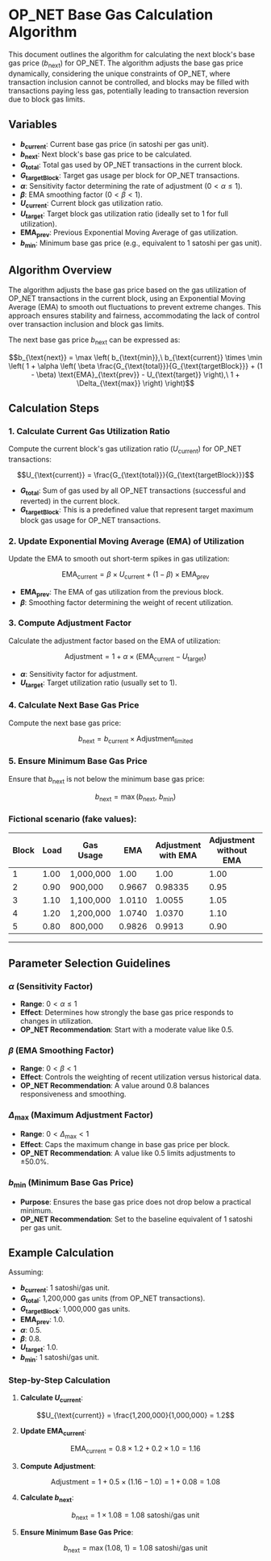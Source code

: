 # OP_NET Base Gas Calculation Algorithm

This document outlines the algorithm for calculating the next block's base gas price ($b_{\text{next}}$) for OP_NET.
The algorithm adjusts the base gas price dynamically, considering the unique constraints of OP_NET, where transaction
inclusion cannot be controlled, and blocks may be filled with transactions paying less gas, potentially leading to
transaction reversion due to block gas limits.

## Variables

- **$b_{\text{current}}$**: Current base gas price (in satoshi per gas unit).
- **$b_{\text{next}}$**: Next block's base gas price to be calculated.
- **$G_{\text{total}}$**: Total gas used by OP_NET transactions in the current block.
- **$G_{\text{targetBlock}}$**: Target gas usage per block for OP_NET transactions.
- **$\alpha$**: Sensitivity factor determining the rate of adjustment ($0 < \alpha \leq 1$).
- **$\beta$**: EMA smoothing factor ($0 < \beta < 1$).
- **$U_{\text{current}}$**: Current block gas utilization ratio.
- **$U_{\text{target}}$**: Target block gas utilization ratio (ideally set to 1 for full utilization).
- **$\text{EMA}_{\text{prev}}$**: Previous Exponential Moving Average of gas utilization.
- **$b_{\text{min}}$**: Minimum base gas price (e.g., equivalent to 1 satoshi per gas unit).

## Algorithm Overview

The algorithm adjusts the base gas price based on the gas utilization of OP_NET transactions in the current block,
using an Exponential Moving Average (EMA) to smooth out fluctuations to prevent extreme
changes. This approach ensures stability and fairness, accommodating the lack of control over transaction inclusion and
block gas limits.

The next base gas price $b_{\text{next}}$ can be expressed as:

```math
b_{\text{next}} = \max \left( 
    b_{\text{min}},\ 
    b_{\text{current}} \times \min \left( 
            1 + \alpha \left( 
                \beta \frac{G_{\text{total}}}{G_{\text{targetBlock}}} + (1 - \beta) \text{EMA}_{\text{prev}} - U_{\text{target}} 
        \right),\ 
        1 + \Delta_{\text{max}} 
    \right) 
\right)
```

## Calculation Steps

### 1. Calculate Current Gas Utilization Ratio

Compute the current block's gas utilization ratio ($U_{\text{current}}$) for OP_NET transactions:

```math
U_{\text{current}} = \frac{G_{\text{total}}}{G_{\text{targetBlock}}}
```

- **$G_{\text{total}}$**: Sum of gas used by all OP_NET transactions (successful and reverted) in the current block.
- **$G_{\text{targetBlock}}$**: This is a predefined value that represent target maximum block gas usage for OP_NET transactions.

### 2. Update Exponential Moving Average (EMA) of Utilization

Update the EMA to smooth out short-term spikes in gas utilization:

```math
\text{EMA}_{\text{current}} = \beta \times U_{\text{current}} + (1 - \beta) \times \text{EMA}_{\text{prev}}
```

- **$\text{EMA}_{\text{prev}}$**: The EMA of gas utilization from the previous block.
- **$\beta$**: Smoothing factor determining the weight of recent utilization.

### 3. Compute Adjustment Factor

Calculate the adjustment factor based on the EMA of utilization:

```math
\text{Adjustment} = 1 + \alpha \times (\text{EMA}_{\text{current}} - U_{\text{target}})
```

- **$\alpha$**: Sensitivity factor for adjustment.
- **$U_{\text{target}}$**: Target utilization ratio (usually set to 1).

### 4. Calculate Next Base Gas Price

Compute the next base gas price:

```math
b_{\text{next}} = b_{\text{current}} \times \text{Adjustment}_{\text{limited}}
```

### 5. Ensure Minimum Base Gas Price

Ensure that $b_{\text{next}}$ is not below the minimum base gas price:

```math
b_{\text{next}} = \max \left(
b_{\text{next}},\
b_{\text{min}}
\right)
```

### **Fictional scenario (fake values):**

| **Block** | **Load** | **Gas Usage** | **EMA** | **Adjustment with EMA** | **Adjustment without EMA** | **b_next with EMA** | **b_next without EMA** |
|----------|---------------------------|----------------------------|-----------------------------|--------------------------|----------------------------|---------------------|--------------------|
| 1        | 1.00                      | 1,000,000                  | 1.00                        | 1.00                     | 1.00                       | 1.00                | 1.00               |
| 2        | 0.90                      | 900,000                    | 0.9667                      | 0.98335                  | 0.95                        | 1.00                | 1.00               |
| 3        | 1.10                      | 1,100,000                  | 1.0110                      | 1.0055                   | 1.05                        | 1.01                | 1.05               |
| 4        | 1.20                      | 1,200,000                  | 1.0740                      | 1.0370                   | 1.10                        | 1.05                | 1.16               |
| 5        | 0.80                      | 800,000                    | 0.9826                      | 0.9913                   | 0.90                        | 1.04                | 1.00               |

---

## Parameter Selection Guidelines

### $\alpha$ (Sensitivity Factor)

- **Range**: $0 < \alpha \leq 1$
- **Effect**: Determines how strongly the base gas price responds to changes in utilization.
- **OP_NET Recommendation**: Start with a moderate value like 0.5.

### $\beta$ (EMA Smoothing Factor)

- **Range**: $0 < \beta < 1$
- **Effect**: Controls the weighting of recent utilization versus historical data.
- **OP_NET Recommendation**: A value around 0.8 balances responsiveness and smoothing.

### $\Delta_{\text{max}}$ (Maximum Adjustment Factor)

- **Range**: $0 < \Delta_{\text{max}} < 1$
- **Effect**: Caps the maximum change in base gas price per block.
- **OP_NET Recommendation**: A value like 0.5 limits adjustments to ±50.0%.

### $b_{\text{min}}$ (Minimum Base Gas Price)

- **Purpose**: Ensures the base gas price does not drop below a practical minimum.
- **OP_NET Recommendation**: Set to the baseline equivalent of 1 satoshi per gas unit.

## Example Calculation

Assuming:

- **$b_{\text{current}}$**: 1 satoshi/gas unit.
- **$G_{\text{total}}$**: 1,200,000 gas units (from OP_NET transactions).
- **$G_{\text{targetBlock}}$**: 1,000,000 gas units.
- **$\text{EMA}_{\text{prev}}$**: 1.0.
- **$\alpha$**: 0.5.
- **$\beta$**: 0.8.
- **$U_{\text{target}}$**: 1.0.
- **$b_{\text{min}}$**: 1 satoshi/gas unit.

### Step-by-Step Calculation

1. **Calculate $U_{\text{current}}$**:

```math
U_{\text{current}} = \frac{1,200,000}{1,000,000} = 1.2
```

2. **Update $\text{EMA}_{\text{current}}$**:

```math
\text{EMA}_{\text{current}} = 0.8 \times 1.2 + 0.2 \times 1.0 = 1.16
```

3. **Compute Adjustment**:

```math
\text{Adjustment} = 1 + 0.5 \times (1.16 - 1.0) = 1 + 0.08 = 1.08
```

4. **Calculate $b_{\text{next}}$**:

```math
b_{\text{next}} = 1 \times 1.08 = 1.08\ \text{satoshi/gas unit}
```

5. **Ensure Minimum Base Gas Price**:

```math
b_{\text{next}} = \max \left( 1.08,\ 1 \right) = 1.08\ \text{satoshi/gas unit}
```
